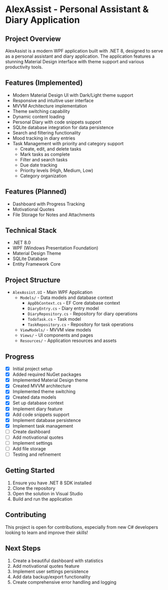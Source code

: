 # AlexAssist - Personal Assistant & Diary Application

## Project Overview
AlexAssist is a modern WPF application built with .NET 8, designed to serve as a personal assistant and diary application. The application features a stunning Material Design interface with theme support and various productivity tools.

## Features (Implemented)
-  Modern Material Design UI with Dark/Light theme support
-  Responsive and intuitive user interface
-  MVVM Architecture implementation
-  Theme switching capability
-  Dynamic content loading
-  Personal Diary with code snippets support
-  SQLite database integration for data persistence
-  Search and filtering functionality
-  Mood tracking in diary entries
-  Task Management with priority and category support
   - Create, edit, and delete tasks
   - Mark tasks as complete
   - Filter and search tasks
   - Due date tracking
   - Priority levels (High, Medium, Low)
   - Category organization

## Features (Planned)
-  Dashboard with Progress Tracking
-  Motivational Quotes
-  File Storage for Notes and Attachments

## Technical Stack
- .NET 8.0
- WPF (Windows Presentation Foundation)
- Material Design Theme
- SQLite Database
- Entity Framework Core

## Project Structure
- `AlexAssist.UI` - Main WPF Application
  - `Models/` - Data models and database context
    - `AppDbContext.cs` - EF Core database context
    - `DiaryEntry.cs` - Diary entry model
    - `DiaryRepository.cs` - Repository for diary operations
    - `TodoTask.cs` - Task model
    - `TaskRepository.cs` - Repository for task operations
  - `ViewModels/` - MVVM view models
  - `Views/` - UI components and pages
  - `Resources/` - Application resources and assets

## Progress
- [x] Initial project setup
- [x] Added required NuGet packages
- [x] Implemented Material Design theme
- [x] Created MVVM architecture
- [x] Implemented theme switching
- [x] Created data models
- [x] Set up database context
- [x] Implement diary feature
- [x] Add code snippets support
- [x] Implement database persistence
- [x] Implement task management
- [ ] Create dashboard
- [ ] Add motivational quotes
- [ ] Implement settings
- [ ] Add file storage
- [ ] Testing and refinement

## Getting Started
1. Ensure you have .NET 8 SDK installed
2. Clone the repository
3. Open the solution in Visual Studio
4. Build and run the application

## Contributing
This project is open for contributions, especially from new C# developers looking to learn and improve their skills!

## Next Steps
1. Create a beautiful dashboard with statistics
2. Add motivational quotes feature
3. Implement user settings persistence
4. Add data backup/export functionality
5. Create comprehensive error handling and logging 